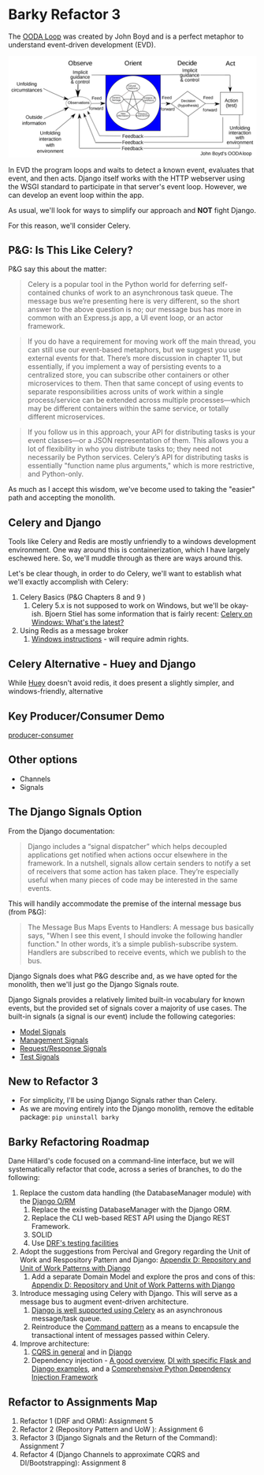 # Barky Refactor 3

The [OODA Loop](https://en.wikipedia.org/wiki/OODA_loop) was created by John Boyd and is a perfect metaphor to understand event-driven development (EVD).

<img src="../../docs/img/2880px-OODA.Boyd.svg.png" width=600px>

In EVD the program loops and waits to detect a known event, evaluates that event, and then acts.  Django itself works with the HTTP webserver using the WSGI standard to participate in that server's event loop.  However, we can develop an event loop within the app.

As usual, we'll look for ways to simplify our approach and **NOT** fight Django.

For this reason, we'll consider Celery.

## P&G: Is This Like Celery?

P&G say this about the matter:

> Celery is a popular tool in the Python world for deferring self-contained chunks of work to an asynchronous task queue. The message bus we’re presenting here is very different, so the short answer to the above question is no; our message bus has more in common with an Express.js app, a UI event loop, or an actor framework.

> If you do have a requirement for moving work off the main thread, you can still use our event-based metaphors, but we suggest you use external events for that. There’s more discussion in chapter 11, but essentially, if you implement a way of persisting events to a centralized store, you can subscribe other containers or other microservices to them. Then that same concept of using events to separate responsibilities across units of work within a single process/service can be extended across multiple processes—​which may be different containers within the same service, or totally different microservices.

> If you follow us in this approach, your API for distributing tasks is your event classes—or a JSON representation of them. This allows you a lot of flexibility in who you distribute tasks to; they need not necessarily be Python services. Celery’s API for distributing tasks is essentially "function name plus arguments," which is more restrictive, and Python-only.

As much as I accept this wisdom, we've become used to taking the "easier" path and accepting the monolith.

## Celery and Django

Tools like Celery and Redis are mostly unfriendly to a windows development environment.  One way around this is containerization, which I have largely eschewed here.  So, we'll muddle through as there are ways around this.

Let's be clear though, in order to do Celery, we'll want to establish what we'll exactly accomplish with Celery:

1. Celery Basics (P&G Chapters 8 and 9 )
   1. Celery 5.x is not supposed to work on Windows, but we'll be okay-ish. Bjoern Stiel has some information that is fairly recent: [Celery on Windows: What's the latest?](https://celery.school/celery-on-windows)
1. Using Redis as a message broker
   1. [Windows instructions](https://developer.redis.com/create/windows/) - will require admin rights.

## Celery Alternative - Huey and Django

While [Huey](https://github.com/coleifer/huey) doesn't avoid redis, it does present a slightly simpler, and windows-friendly, alternative

## Key Producer/Consumer Demo

[producer-consumer](https://github.com/arsenmakovei/producer-consumer)

## Other options

- Channels
- Signals

## The Django Signals Option

From the Django documentation:

> Django includes a “signal dispatcher” which helps decoupled applications get notified when actions occur elsewhere in the framework. In a nutshell, signals allow certain senders to notify a set of receivers that some action has taken place. They’re especially useful when many pieces of code may be interested in the same events.

This will handily accommodate the premise of the internal message bus (from P&G):

> The Message Bus Maps Events to Handlers: A message bus basically says, "When I see this event, I should invoke the following handler function." In other words, it’s a simple publish-subscribe system. Handlers are subscribed to receive events, which we publish to the bus.

Django Signals does what P&G describe and, as we have opted for the monolith, then we'll just go the Django Signals route.

Django Signals provides a relatively limited built-in vocabulary for known events, but the provided set of signals cover a majority of use cases.  The built-in signals (a signal is our event) include the following categories:
- [Model Signals](https://docs.djangoproject.com/en/5.0/ref/signals/#module-django.db.models.signals)
- [Management Signals](https://docs.djangoproject.com/en/5.0/ref/signals/#management-signals)
- [Request/Response Signals](https://docs.djangoproject.com/en/5.0/ref/signals/#module-django.core.signals)
- [Test Signals](https://docs.djangoproject.com/en/5.0/ref/signals/#module-django.test.signals)

## New to Refactor 3

- For simplicity, I'll be using Django Signals rather than Celery.
- As we are moving entirely into the Django monolith, remove the editable package: `pip uninstall barky`

## Barky Refactoring Roadmap

Dane Hillard's code focused on a command-line interface, but we will systematically refactor that code, across a series of branches, to do the following:

1. Replace the custom data handling (the DatabaseManager module) with the [Django O/RM](https://docs.djangoproject.com/en/5.0/topics/db/queries/)
   1. Replace the existing DatabaseManager with the Django ORM.
   1. Replace the CLI web-based REST API using the Django REST Framework.
   1. SOLID
   1. Use [DRF's testing facilities](https://www.django-rest-framework.org/api-guide/testing/#api-test-cases)
1. Adopt the suggestions from Percival and Gregory regarding the Unit of Work and Respository Pattern and Django: [Appendix D: Repository and Unit of Work Patterns with Django](https://www.cosmicpython.com/book/appendix_django.html)
   1. Add a separate Domain Model and explore the pros and cons of this: [Appendix D: Repository and Unit of Work Patterns with Django](https://www.cosmicpython.com/book/appendix_django.html)
1. Introduce messaging using Celery with Django. This will serve as a message bus to augment event-driven architecture.
   1. [Django is well supported using Celery](https://docs.celeryq.dev/en/stable/django/first-steps-with-django.html) as an asynchronous message/task queue.
   1. Reintroduce the [Command pattern](https://refactoring.guru/design-patterns/command) as a means to encapsule the transactional intent of messages passed within Celery.
1. Improve architecture:
   1. [CQRS in general](https://douwevandermeij.medium.com/the-repository-pattern-via-cqrs-with-python-django-elasticsearch-cb38437721d3) and in [Django](https://django-cqrs.readthedocs.io/en/latest/)
   1. Dependency injection - [A good overview](https://thinhdanggroup.github.io/python-dependency-injection/), [DI with specific Flask and Django examples](https://snyk.io/blog/dependency-injection-python/), and a [Comprehensive Python Dependency Injection Framework](https://python-dependency-injector.ets-labs.org/)

## Refactor to Assignments Map

1. Refactor 1 (DRF and ORM): Assignment 5
1. Refactor 2 (Repository Pattern and UoW ): Assignment 6
1. Refactor 3 (Django Signals and the Return of the Command): Assignment 7
1. Refactor 4 (Django Channels to approximate CQRS and DI/Bootstrapping): Assignment 8
